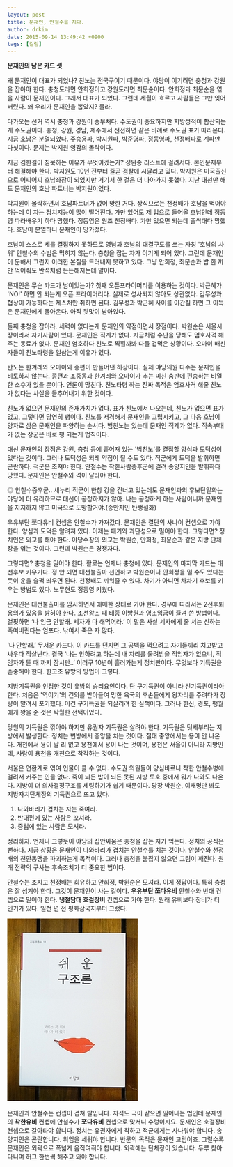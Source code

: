 ```yaml
---
layout: post
title: 문재인, 안철수를 치다.
author: drkim
date: 2015-09-14 13:49:42 +0900
tags: [컬럼]
---
```

**문재인의 남은 카드 셋**

  


왜 문재인이 대표가 되었나? 친노는 전국구이기 때문이다. 야당이 이기려면 충청과 강원을 잡아야 한다. 충청도라면 안희정이고 강원도라면 최문순이다. 안희정과 최문순을 엮을 사람이 문재인이다. 그래서 대표가 되었다. 그런데 세월이 흐르고 사람들은 그만 잊어버렸다. 왜 우리가 문재인을 뽑았지? 몰라. 

  


다가오는 선거 역시 충청과 강원이 승부처다. 수도권이 중요하지만 지방성적이 합산되는게 수도권이다. 충청, 강원, 경남, 제주에서 선전하면 같은 비례로 수도권 표가 따라온다. 지금 호남은 분열되었다. 주승용파, 박지원파, 박준영파, 정동영파, 천정배파로 계파만 다섯이다. 문제는 박지원 영감의 몰락이다. 

  


지금 김한길이 침묵하는 이유가 무엇이겠는가? 성완종 리스트에 걸려서다. 본인문제부터 해결해야 한다. 박지원도 10년 전부터 줄곧 검찰에 시달리고 있다. 박지원은 미국출신으로 어찌어찌 호남좌장이 되었지만 거기서 한 걸음 더 나아가지 못했다. 지난 대선만 해도 문재인의 호남 파트너는 박지원이었다. 

  


박지원이 몰락하면서 호남파트너가 없어 망한 거다. 상식으로는 천정배가 호남을 먹어야 하는데 이 자는 정치지능이 많이 떨어진다. 가만 있어도 제 입으로 들어올 호남인데 정동영 따라배우기 하다 망했다. 정동영은 원조 천정배다. 가만 있으면 되는데 촐싹대다 망했다. 호남이 분열하니 문재인이 망가졌다. 

  


호남이 스스로 세를 결집하지 못하므로 영남과 호남의 대결구도를 쓰는 자칭 '호남의 사위' 안철수의 수법은 먹히지 않는다. 충청을 잡는 자가 이기게 되어 있다. 그런데 문재인이 둔해서 그런지 이러한 본질을 드러내지 못하고 있다. 그냥 안희정, 최문순과 밥 한 끼만 먹어줘도 반석처럼 든든해지는데 말이다.

  


문재인은 무슨 카드가 남이있는가? 첫째 오픈프라이머리를 이용하는 것이다. 박근혜가 'NO!' 하면 안 되는게 오픈 프라이머리다. 실제로 성사되지 않아도 상관없다. 김무성과 협상이 가능하다는 제스처만 취하면 된다. 김무성과 박근혜 사이를 이간질 하면 그 이득은 문재인에게 돌아온다. 아직 뒷맛이 남아있다. 

  


둘째 충청을 잡아라. 세력이 없다는게 문재인의 약점이면서 장점이다. 박원순은 서울시장이라서 자기사람이 있다. 문재인은 직계가 없다. 지금처럼 수난을 당해도 엄호사격 해주는 동료가 없다. 문재인 엄호하다 친노로 찍힐까봐 다들 겁먹은 상황이다. 오마이 배신자들이 친노타령을 일삼는게 이유가 있다. 

  


반노는 한겨레와 오마이와 종편이 만들어낸 허상이다. 실제 야당의원 다수는 문재인을 비토하지 않는다. 종편과 조중동과 한겨레와 오마이가 추는 미친 춤판에 편승하는 비열한 소수가 있을 뿐이다. 언론이 망친다. 친노타령 하는 진짜 목적은 엄호사격 해줄 친노가 없다는 사실을 들추어내기 위한 것이다. 

  


친노가 없으면 문재인의 존재가치가 없다. 표가 친노에서 나오는데, 친노가 없으면 표가 없고, 그렇다면 당연히 팽이다. 친노를 저격해서 문재인을 고립시키고, 그 다음 호남이 양자로 삼은 문재인을 파양하는 순서다. 범친노는 있는데 문재인 직계가 없다. 직속부대가 없는 장군은 바로 팽 되는게 법칙이다.

  


대신 문재인의 장점은 강원, 충청 등에 흩어져 있는 '범친노'를 결집할 양심과 도덕성이 있다는 것이다. 그러나 도덕성은 되레 약점이 될 수도 있다. 적군에게 도덕을 발휘하면 곤란하다. 적군은 조져야 한다. 안철수는 착한사람증후군에 걸려 송양지인을 발휘하다 망했다. 문재인은 안철수와 격이 달라야 한다. 

  


◎ 안철수증후군.. 새누리 적군이 한창 강을 건너고 있는데도 문재인과의 후보단일화는 야당에 더 유리하므로 대선이 공정하지가 않아. 나는 공정하게 하는 사람이니까 문재인을 지지하지 않고 미국으로 도망할거야.(송안지인 탄생설화)

  


우유부단 쪼다유비 컨셉은 안철수가 가져갔다. 문재인은 결단의 사나이 컨셉으로 가야 한다. 양심과 도덕은 알려져 있다. 이제는 패기와 과단성으로 밀어야 한다. 그렇다면? 정치인은 외교를 해야 한다. 야당수장의 외교는 박원순, 안희정, 최문순과 같은 지방 단체장을 엮는 것이다. 그런데 박원순은 경쟁자다. 

  


그렇다면? 충청을 밀어야 한다. 활로는 언제나 충청에 있다. 문재인의 마지막 카드는 대선후보 키우기다. 정 안 되면 대선불출마 선언하고 박원순이나 안희정을 밀 수도 있다는 듯이 운을 슬쩍 띄우면 된다. 천정배도 끼워줄 수 있다. 차기가 아니면 차차기 후보를 키우는 방법도 있다. 노무현도 정동영 키웠다. 

  


문재인은 대선불출마를 암시하면서 애매한 상태로 가야 한다. 경우에 따라서는 2선후퇴 용의가 있음을 밝혀야 한다. 조선왕조 때 태종 이방원과 영조임금이 즐겨 쓴 방법이다. 걸핏하면 ‘나 임금 안할래. 세자가 다 해먹어라.’ 이 말은 사실 세자에게 줄 서는 신하는 죽여버린다는 엄포다. 낚여서 죽은 자 많다.

  


‘나 안할래.’ 무서운 카드다. 이 카드를 던지면 그 공백을 먹으려고 자기들끼리 치고받고 싸우다 작살난다. 결국 ‘나는 안하려고 하는데 내 자리를 물려받을 적임자가 없으니, 적임자가 뜰 때 까지 잠시만..’ 이러구 10년이 흘러가는게 정치판이다. 무엇보다 기득권을 존중해야 한다. 한고조 유방의 방법이 그렇다.

  


지방기득권을 인정한 것이 유방의 승리요인이다. 단 구기득권이 아니라 신기득권이라야 한다. 처음은 '역이기'의 건의를 받아들여 망한 육국의 후손들에게 왕자리를 주려다가 장량이 말려서 포기했다. 이건 구기득권을 되살리려 한 실책이다. 그러나 한신, 경포, 팽월에게 왕을 준 것은 탁월한 선택이었다. 

  


당원의 기득권은 깎아야 하지만 유권자 기득권은 살려야 한다. 기득권은 텃세부리는 지방에서 발생한다. 정치는 변방에서 중앙을 치는 것이다. 절대 중앙에서는 용이 안 나온다. 개천에서 용이 날 리 없고 용천에서 용이 나는 것이며, 용천은 서울이 아니라 지방인데, 사람이 용천을 개천으로 착각하는 것이다. 

  


서울은 연환계로 엮여 인물이 클 수 없다. 수도권 의원들이 양심바르나 착한 안철수병에 걸려서 커주는 인물 없다. 죽이 되든 밥이 되든 못된 지방 토호 중에서 뭐가 나와도 나온다. 지방이 더 의사결정구조를 세팅하기가 쉽기 때문이다. 당장 박원순, 이재명만 봐도 지방자치단체장의 기득권으로 뜨고 있다. 

   
1) 나와바리가 겹치는 자는 죽여라.    
2) 반대편에 있는 사람은 꼬셔라.    
3) 중립에 있는 사람은 모셔라.  
  


정리하자. 언제나 그렇듯이 야당의 집안싸움은 충청을 잡는 자가 먹는다. 정치의 공식은 뻔하다. 지금 상황은 문재인이 나와바리가 겹치는 안철수를 치는 것이다. 안철수와 천정배의 천안동맹을 파괴하는게 목적이다. 그러나 충청을 붙잡지 않으면 그림이 깨진다. 원래 전략의 구사는 후속조치가 더 중요한 법이다.

  


안철수는 조지고 천정배는 회유하고 안희정, 박원순은 모셔라. 이게 정답이다. 특히 충청은 잘 섬겨야 한다. 그것이 문재인이 사는 길이다. **우유부단 쪼다유비** 안철수와 반대 컨셉으로 밀어야 한다. **냉철담대 호걸장비** 컨셉으로 가야 한다. 원래 유비보다 장비가 더 인기가 있다. 일천 년 전 평화삼국지부터 그랬다. 

  


  



 ![](/files/attach/images/199/852/620/DSC01488.JPG) 

  


문재인과 안철수는 컨셉이 겹쳐 탈입니다. 자석도 극이 같으면 밀어내는 법인데 문재인의 **착한유비** 컨셉에 안철수가 **쪼다유비** 컨셉으로 맞서니 수렁이지요. 문재인은 호걸장비 컨셉으로 갈아타야 합니다. 정치는 유권자에게 착하고 적군에게는 사나워야 합니다. 송양지인은 곤란합니다. 위엄을 세워야 합니다. 반문의 목적은 문재인 고립이죠. 그럴수록 문재인은 외곽으로 폭넓게 움직여줘야 합니다. 외곽에는 단체장이 있습니다. 두루 찾아다니며 허그 한번씩 해주고 와야 합니다.